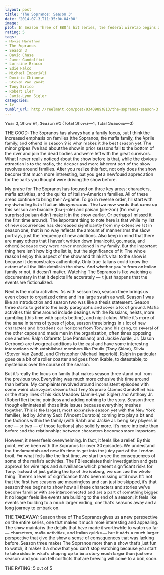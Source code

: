 ```yaml
---
layout: post
title: 'The Sopranos: Season 3'
date: '2014-07-31T11:35:00-04:00'
image: 
plot: In Season Three of HBO’s hit series, the federal wiretap begins as Livia dies and Meadow goes to college. But Tony faces challenges from some tough newcomers, such as hothead Ralph Cifaretto, New York crime boss Johnny Sack and a sexy car saleswoman.
rating: 5
tags:
- Movie Marathon
- The Sopranos
- Season 3
- David Chase
- James Gandolfini
- Lorraine Bracco
- Edie Falco
- Michael Imperioli
- Dominic Chianese
- Steven Van Zandt
- Tony Sirico
- Robert Iler
- Jamie-Lynn Sigler
categories:
- tv
tumblr_url: http://reelmatt.com/post/93409893813/the-sopranos-season-3
---
```


Year 3, Show #1, Season #3 (Total Shows—1, Total Seasons—3)

THE GOOD: The Sopranos has always had a family focus, but I think the increased emphasis on families (the Sopranos, the mafia family, the Aprile family, and others) in season 3 is what makes it the best season yet. The minor gripes I’ve had about the show in prior seasons fall to the bottom of the river and join the dead bodies and we’re left with the great survivors. What I never really noticed about the show before is that, while the obvious attraction is to the mafia, the deeper and more inherent part of the show revolves around families. After you realize this fact, not only does the show become that much more interesting, but you get a newfound appreciation for the parts you thought were driving the show before.

My praise for The Sopranos has focused on three key areas: characters, mafia activities, and the quirks of Italian-American families. All of these areas continue to bring their A-game. To go in reverse order, I’ll start with my dwindling list of Italian idiosyncrasies. The two new words that came up this season are braciole (bra-j-ole) and paisan (pie-zon) (I’m really surprised paisan didn’t make it in the show earlier. Or perhaps I missed it the first time around). The important thing to note here is that while my list of new occurrences has decreased significantly from my extensive list in season one, that in no way reflects the amount of mannerisms the show portrays, just the frequency of new additions. Also keep in mind that there are many others that I haven’t written down (manicotti, goumada, and others) because they were never mentioned in my family. But the important thing here isn’t how big the list is, but the significance of it. The whole reason I enjoy this aspect of the show and think it’s vital to the show is because it demonstrates authenticity. Only true Italians could know the extent of all the little details in the show. And whether you’re from an Italian family or not, it doesn’t matter. Watching The Sopranos is like watching a documentary in that it depicts life accurately — it just happens that the events are fictionalized.

Next is the mafia activities. As with season two, season three brings us even closer to organized crime and in a large swath as well. Season 1 was like an introduction and season two was like a thesis statement. Season three starts to get into the body paragraphs and cover a lot of ground. Mafia activities this time around include dealings with the Russians, heists, more gambling (this time with sports betting), and night clubs. While it’s more of the same in terms of types of jobs, season three brings in a lot of new characters and broadens our horizons from Tony and his gang, to several of the other capos and made men in the organization, often times opposing one another. Ralph Cifaretto (Joe Pantoliano) and Jackie Aprile, Jr. (Jason Cerbone) are two great additions to the cast and have some interesting interactions with established members like Paulie (Tony Sirico), Silvio (Steven Van Zandt), and Christopher (Michael Imperioli). Ralph in particular goes on a bit of a roller coaster and goes from likable, to detestable, to mysterious over the course of the season.

But it’s really the focus on family that makes season three stand out from the previous two. Everything was much more cohesive this time around than before. My complaints revolved around inconsistent episodes with some weird clairvoyant dreams that Tony Soprano (James Gandolfini) has or the story lines of his kids Meadow (Jamie-Lynn Sigler) and Anthony Jr. (Robert Iler) being pointless and adding nothing to the story. Season three though eliminates all those little issues because everything meshes together. This is the largest, most expansive season yet with the New York families, led by Johnny Sack (Vincent Curatola) coming into play a bit and the factions within the family (with Ralph and Jackie Jr. being key players in one — or two — of those factions) also solidify more. It’s more intricate than before and the relationships between characters becomes more important.

However, it never feels overwhelming. In fact, it feels like a relief. By this point, we’ve been with the Sopranos for over 30 episodes. We understand the fundamentals and now it’s time to get into the juicy part of the London broil. For what feels like the first time, we start to see the consequences of some of the mafia’s activities. The FBI escalates their investigation and gets approval for wire taps and surveillance which present significant risks for Tony. Instead of just getting the tip of the iceberg, we can see the whole thing. There’s a level of significance that’s been missing until now. It’s not that the first two seasons are meaningless and can just be skipped, it’s that season three begins to show how all these characters and stories we’ve become familiar with are interconnected and are a part of something bigger. It no longer feels like events are building to the end of a season; it feels like events are building to a much larger ending, one that’s seasons away and a long journey to embark on.

THE TAKEAWAY: Season three of The Sopranos gives us a new perspective on the entire series, one that makes it much more interesting and appealing. The show maintains the details that have made it worthwhile to watch so far — characters, mafia activities, and Italian quirks — but it adds a much larger perspective that give the show a sense of consequences that was lacking before. Season three makes The Sopranos more than a show that’s just fun to watch, it makes it a show that you can’t stop watching because you start to take sides in what’s shaping up to be a story much larger than just one season; and you can tell conflicts that are brewing will come to a boil, soon.

THE RATING: 5 out of 5
